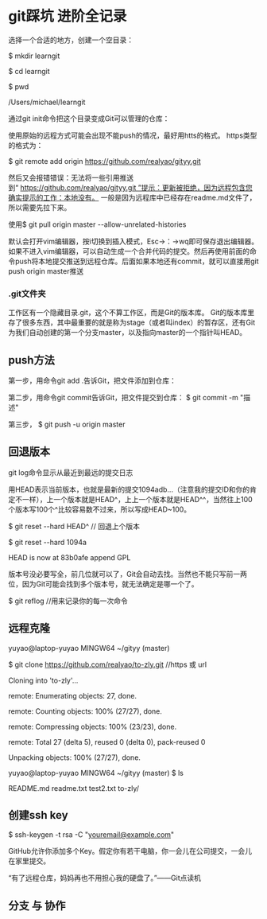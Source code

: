 # git踩坑 进阶全记录

选择一个合适的地方，创建一个空目录：

$ mkdir learngit

$ cd learngit

$ pwd

/Users/michael/learngit

通过git init命令把这个目录变成Git可以管理的仓库：

使用原始的远程方式可能会出现不能push的情况，最好用htts的格式。
https类型的格式为：

$ git remote add origin https://github.com/realyao/gityy.git

然后又会报错错误：无法将一些引用推送到“ https://github.com/realyao/gityy.git ”提示：更新被拒绝，因为远程包含您确实提示的工作：本地没有。
一般是因为远程库中已经存在readme.md文件了，所以需要先拉下来。

使用$ git pull origin master --allow-unrelated-histories

默认会打开vim编辑器，按i切换到插入模式，Esc→：→wq即可保存退出编辑器。如果不进入vim编辑器，可以自动生成一个合并代码的提交。然后再使用前面的命令push将本地提交推送到远程仓库。后面如果本地还有commit，就可以直接用git push origin master推送


### .git文件夹

工作区有一个隐藏目录.git，这个不算工作区，而是Git的版本库。
Git的版本库里存了很多东西，其中最重要的就是称为stage（或者叫index）的暂存区，还有Git为我们自动创建的第一个分支master，以及指向master的一个指针叫HEAD。

## push方法

第一步，用命令git add .告诉Git，把文件添加到仓库：

第二步，用命令git commit告诉Git，把文件提交到仓库：
$ git commit -m "描述"

第三步， $ git push -u origin master

## 回退版本

git log命令显示从最近到最远的提交日志

  用HEAD表示当前版本，也就是最新的提交1094adb...（注意我的提交ID和你的肯定不一样），上一个版本就是HEAD^，上上一个版本就是HEAD^^，当然往上100个版本写100个^比较容易数不过来，所以写成HEAD~100。

$ git reset --hard HEAD^  // 回退上个版本

$ git reset --hard 1094a

HEAD is now at 83b0afe append GPL

版本号没必要写全，前几位就可以了，Git会自动去找。当然也不能只写前一两位，因为Git可能会找到多个版本号，就无法确定是哪一个了。

$ git reflog  //用来记录你的每一次命令

## 远程克隆

yuyao@laptop-yuyao MINGW64 ~/gityy (master)

$ git clone https://github.com/realyao/to-zly.git        //https 或 url

Cloning into 'to-zly'...

remote: Enumerating objects: 27, done.

remote: Counting objects: 100% (27/27), done.

remote: Compressing objects: 100% (23/23), done.

remote: Total 27 (delta 5), reused 0 (delta 0), pack-reused 0

Unpacking objects: 100% (27/27), done.

yuyao@laptop-yuyao MINGW64 ~/gityy (master)
$ ls

README.md  readme.txt  test2.txt  to-zly/



## 创建ssh key

$ ssh-keygen -t rsa -C "youremail@example.com"

GitHub允许你添加多个Key。假定你有若干电脑，你一会儿在公司提交，一会儿在家里提交。

“有了远程仓库，妈妈再也不用担心我的硬盘了。”——Git点读机

## 分支 与 协作


